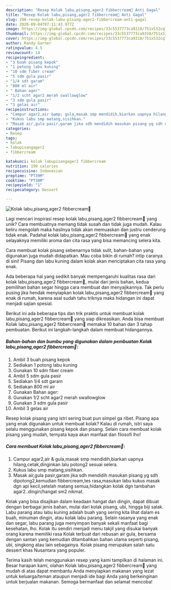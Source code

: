 ```yaml
---
description: "Resep Kolak labu,pisang,ager2 fibbercream🍨 Anti Gagal"
title: "Resep Kolak labu,pisang,ager2 fibbercream🍨 Anti Gagal"
slug: 288-resep-kolak-labu-pisang-ager2-fibbercream-anti-gagal
date: 2020-09-04T07:11:43.977Z
image: https://img-global.cpcdn.com/recipes/33c5537773ca9310/751x532cq70/kolak-labupisangager2-fibbercream🍨-foto-resep-utama.jpg
thumbnail: https://img-global.cpcdn.com/recipes/33c5537773ca9310/751x532cq70/kolak-labupisangager2-fibbercream🍨-foto-resep-utama.jpg
cover: https://img-global.cpcdn.com/recipes/33c5537773ca9310/751x532cq70/kolak-labupisangager2-fibbercream🍨-foto-resep-utama.jpg
author: Randy Garner
ratingvalue: 4.5
reviewcount: 14
recipeingredient:
- "3 buah pisang kepok"
- "1 potong labu kuning"
- "10 sdm fiber cream"
- "5 sdm gula pasir"
- "1/4 sdt garam"
- "800 ml air"
- " Bahan ager"
- "1/2 scht agar2 merah swallowglow"
- "3 sdm gula pasir"
- "3 gelas air"
recipeinstructions:
- "Campur agar2,air &amp; gula,masak smp mendidih,biarkan uapnya hilang,cetak,dinginkan lalu potong2 sesuai selera."
- "Kukus labu smp matang,sisihkan."
- "Masak air,gula pasir,garam jika sdh mendidih masukan pisang yg sdh dipotong2,kemudian fibbercream,tes rasa,masukan labu kukus masak dgn api kecil,setelah matang semua,hidangkan kolak dgn tambahan agar2..dingin/hangat sm2 nikmat."
categories:
- Resep
tags:
- kolak
- labupisangager2
- fibbercream

katakunci: kolak labupisangager2 fibbercream 
nutrition: 199 calories
recipecuisine: Indonesian
preptime: "PT39M"
cooktime: "PT30M"
recipeyield: "1"
recipecategory: Dessert

---
```



![Kolak labu,pisang,ager2 fibbercream🍨](https://img-global.cpcdn.com/recipes/33c5537773ca9310/751x532cq70/kolak-labupisangager2-fibbercream🍨-foto-resep-utama.jpg)

Lagi mencari inspirasi resep kolak labu,pisang,ager2 fibbercream🍨 yang unik? Cara membuatnya memang tidak susah dan tidak juga mudah. Kalau keliru mengolah maka hasilnya tidak akan memuaskan dan justru cenderung tidak enak. Padahal kolak labu,pisang,ager2 fibbercream🍨 yang enak selayaknya memiliki aroma dan cita rasa yang bisa memancing selera kita.

Cara membuat kolak pisang sebenarnya tidak sulit, bahan-bahan yang digunakan juga mudah didapatkan. Mau coba bikin di rumah? intip caranya di sini! Pisang dan labu kuning dalam kolak akan menciptakan cita rasa yang enak.

Ada beberapa hal yang sedikit banyak mempengaruhi kualitas rasa dari kolak labu,pisang,ager2 fibbercream🍨, mulai dari jenis bahan, kedua pemilihan bahan segar hingga cara membuat dan menyajikannya. Tak perlu pusing jika hendak menyiapkan kolak labu,pisang,ager2 fibbercream🍨 yang enak di rumah, karena asal sudah tahu triknya maka hidangan ini dapat menjadi sajian spesial.


Berikut ini ada beberapa tips dan trik praktis untuk membuat kolak labu,pisang,ager2 fibbercream🍨 yang siap dikreasikan. Anda bisa membuat Kolak labu,pisang,ager2 fibbercream🍨 memakai 10 bahan dan 3 tahap pembuatan. Berikut ini langkah-langkah dalam membuat hidangannya.

<!--inarticleads1-->

##### Bahan-bahan dan bumbu yang digunakan dalam pembuatan Kolak labu,pisang,ager2 fibbercream🍨:

1. Ambil 3 buah pisang kepok
1. Sediakan 1 potong labu kuning
1. Gunakan 10 sdm fiber cream
1. Ambil 5 sdm gula pasir
1. Sediakan 1/4 sdt garam
1. Sediakan 800 ml air
1. Gunakan  Bahan ager:
1. Gunakan 1/2 scht agar2 merah swallowglow
1. Gunakan 3 sdm gula pasir
1. Ambil 3 gelas air


Resep kolak pisang yang istri sering buat pun simpel ga ribet. Pisang apa yang enak digunakan untuk membuat kolak? Kalau di rumah, istri saya selalu menggunakan pisang kepok dan pisang. Selain cara membuat kolak pisang yang mudah, ternyata kaya akan manfaat dan filosofi lho! 

<!--inarticleads2-->

##### Cara membuat Kolak labu,pisang,ager2 fibbercream🍨:

1. Campur agar2,air &amp; gula,masak smp mendidih,biarkan uapnya hilang,cetak,dinginkan lalu potong2 sesuai selera.
1. Kukus labu smp matang,sisihkan.
1. Masak air,gula pasir,garam jika sdh mendidih masukan pisang yg sdh dipotong2,kemudian fibbercream,tes rasa,masukan labu kukus masak dgn api kecil,setelah matang semua,hidangkan kolak dgn tambahan agar2..dingin/hangat sm2 nikmat.


Kolak yang bisa disajikan dalam keadaan hangat dan dingin, dapat dibuat dengan berbagai jenis bahan, mulai dari kolak pisang, ubi, hingga biji salak. Labu parang atau labu kuning adalah buah yang sering kita lihat dalam es buah, minuman dingin, atau kolak labu parang. Selain rasanya yang enak dan segar, labu parang juga menyimpan banyak sekali manfaat bagi kesehatan, lho. Kolak itu sendiri menjadi menu takjil yang disukai banyak orang karena memiliki rasa Kolak terbuat dari rebusan air gula, bersama dengan santan yang kemudian ditambahkan bahan utama seperti pisang, ubi, singkong atau lain sebagainya. Kolak pisang merupakan salah satu dessert khas Nusantara yang populer. 

Terima kasih telah menggunakan resep yang kami tampilkan di halaman ini. Besar harapan kami, olahan Kolak labu,pisang,ager2 fibbercream🍨 yang mudah di atas dapat membantu Anda menyiapkan makanan yang lezat untuk keluarga/teman ataupun menjadi ide bagi Anda yang berkeinginan untuk berjualan makanan. Semoga bermanfaat dan selamat mencoba!
